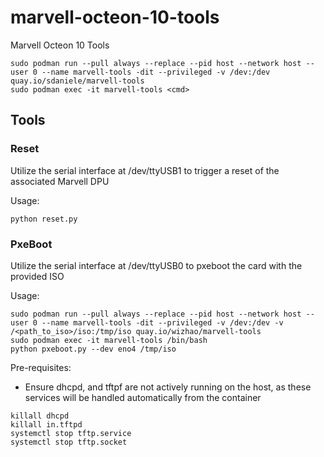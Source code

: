 # marvell-octeon-10-tools
Marvell Octeon 10 Tools

```
sudo podman run --pull always --replace --pid host --network host --user 0 --name marvell-tools -dit --privileged -v /dev:/dev quay.io/sdaniele/marvell-tools
sudo podman exec -it marvell-tools <cmd>
```

## Tools

### Reset

Utilize the serial interface at /dev/ttyUSB1 to trigger a reset of the associated Marvell DPU

Usage:
```
python reset.py
```

### PxeBoot

Utilize the serial interface at /dev/ttyUSB0 to pxeboot the card with the provided ISO

Usage:
```
sudo podman run --pull always --replace --pid host --network host --user 0 --name marvell-tools -dit --privileged -v /dev:/dev -v /<path_to_iso>/iso:/tmp/iso quay.io/wizhao/marvell-tools
sudo podman exec -it marvell-tools /bin/bash
python pxeboot.py --dev eno4 /tmp/iso
```

Pre-requisites:
- Ensure dhcpd, and tftpf are not actively running on the host, as these services will be handled automatically from the container

```
killall dhcpd
killall in.tftpd
systemctl stop tftp.service
systemctl stop tftp.socket
```
